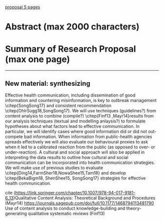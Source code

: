 [proposal 5 pages](https://www.researchnet-recherchenet.ca/rnr16/vwOpprtntyDtls.do?prog=3248#howtoapply)

# Abstract (max 2000 characters)

# Summary of Research Proposal (max one page)


----------------------------------------------------------------------

## New material: synthesizing

Effective health communication, including dissemination of good information and countering misinformation, is key to outbreak management \citep{SongSong17} and consistent recommendation \citep{OhlrSugg18,SongSong17}.
We will use techniques (guidelines?) from content analysis to combine (compile?) \citep{Finf13 ,Mayr14}results from our analysis techniques (textual and modelling anlaysis?) to formulate hypotheses about what factors lead to effective communication. In particular, we will identify cases where good information did or did not out-compete bad information. When information from public-health agencies spreads effectively we will also evaluate our behavioural proxies to ask when it led to a calibrated reaction from the public (as opposed to over- or under-reaction).  A cultural and social approach will also be applied in interpreting the data results to outline how cultural and social communication can be incorporated into health communication strategies.  We will make use of previous studies to evaluate \citep{Ding14,FarmSher18,NowaShee15,Tam18} and develop \citep{BekaBigm18, ShenShee15, SongSong17} strategies for effective health communication.

cite 
(https://link.springer.com/chapter/10.1007/978-94-017-9181-6_13)Qualitative Content Analysis: Theoretical Background and Procedures (Mayr14)
https://journals.sagepub.com/doi/full/10.1177/1468794113481790 Use of content analysis to conduct knowledge-building and theory-generating qualitative systematic reviews (Finf13)



